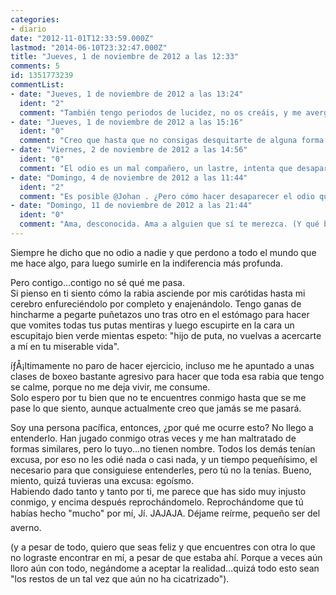 ```yaml
---
categories:
- diario
date: "2012-11-01T12:33:59.000Z"
lastmod: "2014-06-10T23:32:47.000Z"
title: "Jueves, 1 de noviembre de 2012 a las 12:33"
comments: 5
id: 1351773239
commentList:
- date: "Jueves, 1 de noviembre de 2012 a las 13:24"
  ident: "2"
  comment: "También tengo periodos de lucidez, no os creáis, y me avergüenzo de lo que pienso o siento en los otros."
- date: "Jueves, 1 de noviembre de 2012 a las 15:16"
  ident: "0"
  comment: "Creo que hasta que no consigas desquitarte de alguna forma ocntra la persona que te jodió de esa forma no dejaras de sentir ese odio y esa rabia. Aunque puede que me equivoque y en un mes se te haya pasado."
- date: "Viernes, 2 de noviembre de 2012 a las 14:56"
  ident: "0"
  comment: "El odio es un mal compañero, un lastre, intenta que desaparezca."
- date: "Domingo, 4 de noviembre de 2012 a las 11:44"
  ident: "2"
  comment: "Es posible @Johan . ¿Pero cómo hacer desaparecer el odio que se siente por una persona que fue únicamente egoísta contigo? ¿Que solo pensaba en sí misma?\nY lo más importante, que te prometía una semana que te amaba y necesitaba y a la siguiente pasa de ti porque acaba de conocer a otra chica cualquiera..."
- date: "Domingo, 11 de noviembre de 2012 a las 21:44"
  ident: "0"
  comment: "Ama, desconocida. Ama a alguien que sí te merezca. (Y qué bonito me ha quedado, oye). Espero que a fecha de hoy ya se te haya pasado el cabreo y seas feliz."
---
```


Siempre he dicho que no odio a nadie y que perdono a todo el mundo que me hace algo, para luego sumirle en la indiferencia más profunda.  
  
Pero contigo...contigo no sé qué me pasa.   
Si pienso en ti siento cómo la rabia asciende por mis carótidas hasta mi cerebro enfureciéndolo por completo y enajenándolo. Tengo ganas de hincharme a pegarte puñetazos uno tras otro en el estómago para hacer que vomites todas tus putas mentiras y luego escupirte en la cara un escupitajo bien verde mientas espeto: "hijo de puta, no vuelvas a acercarte a mí en tu miserable vida".  
  
íƒÅ¡ltimamente no paro de hacer ejercicio, incluso me he apuntado a unas clases de boxeo bastante agresivo para hacer que toda esa rabia que tengo se calme, porque no me deja vivir, me consume.  
Solo espero por tu bien que no te encuentres conmigo hasta que se me pase lo que siento, aunque actualmente creo que jamás se me pasará.  
  
Soy una persona pacífica, entonces, ¿por qué me ocurre esto? No llego a entenderlo. Han jugado conmigo otras veces y me han maltratado de formas similares, pero lo tuyo...no tienen nombre. Todos los demás tenían excusa, por eso no les odié nada o casi nada, y un tiempo pequeñísimo, el necesario para que consiguiese entenderles, pero tú no la tenías. Bueno, miento, quizá tuvieras una excusa: egoísmo.  
Habiendo dado tanto y tanto por ti, me parece que has sido muy injusto conmigo, y encima después reprochándomelo. Reprochándome que tú habías hecho "mucho" por mí, Jí. JAJAJA. Déjame reírme, pequeño ser del averno.  
  
(y a pesar de todo, quiero que seas feliz y que encuentres con otra lo que no lograste encontrar en mí, a pesar de que estaba ahí. Porque a veces aún lloro aún con todo, negándome a aceptar la realidad...quizá todo esto sean "los restos de un tal vez que aún no ha cicatrizado").